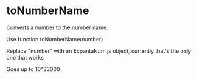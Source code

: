 # toNumberName
Converts a number to the number name.

Use function toNumberName(number)

Replace "number" with an ExpantaNum.js object, currently that's the only one that works

Goes up to 10^33000
